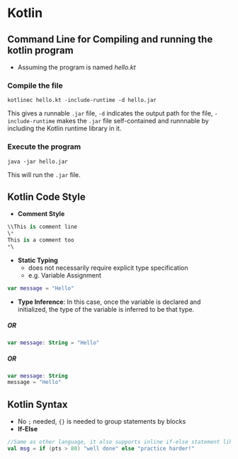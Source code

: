 # Kotlin
## Command Line for Compiling and running the kotlin program
- Assuming the program is named _hello.kt_
### Compile the file
```shell
kotlinec hello.kt -include-runtime -d hello.jar
```
This gives a runnable `.jar` file, `-d` indicates the output path for the file, `-include-runtime` makes the `.jar` file self-contained and runnnable by including the Kotlin runtime library in it.
### Execute the program
```shell
java -jar hello.jar
```
This will run the `.jar` file.

## Kotlin Code Style
- **Comment Style**
```kotlin
\\This is comment line
\*
This is a comment too
*\
```
- **Static Typing**
   - does not necessarily require explicit type specification
   - e.g. Variable Assignment
 ```kotlin
 var message = "Hello"
 ```
   - **Type Inference**: In this case, once the variable is declared and initialized, the type of the variable is inferred to be that type.
 ##### OR
 ```kotlin
 var message: String = "Hello"
 ```
 ##### OR
  ```kotlin
 var message: String
 message = "Hello"
 ```
 ## Kotlin Syntax
- No `;` needed, `{}` is needed to group statements by blocks
- **If-Else**
```kotlin
//Same as other language, it also supports inline if-else statement like Python
val msg = if (pts > 80) "well done" else "practice harder!"
```

